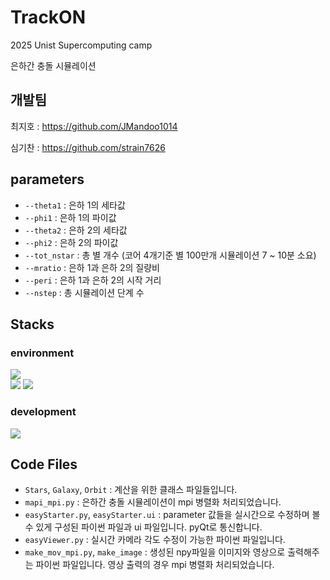 # TrackON

2025 Unist Supercomputing camp

은하간 충돌 시뮬레이션

## 개발팀

최지호 : https://github.com/JMandoo1014

심기찬 : https://github.com/strain7626

## parameters

- `--theta1` : 은하 1의 세타값
- `--phi1` : 은하 1의 파이값
- `--theta2` : 은하 2의 세타값
- `--phi2` : 은하 2의 파이값
- `--tot_nstar` : 총 별 개수 (코어 4개기준 별 100만개 시뮬레이션 7 ~ 10분 소요)
- `--mratio` : 은하 1과 은하 2의 질량비
- `--peri` : 은하 1과 은하 2의 시작 거리
- `--nstep` : 총 시뮬레이션 단계 수

## Stacks

### environment

<div>
  <img src="https://img.shields.io/badge/linux-FCC624?style=for-the-badge&logo=linux&logoColor=black"> 
  <br>
  
  <img src="https://img.shields.io/badge/github-181717?style=for-the-badge&logo=github&logoColor=white">
  <img src="https://img.shields.io/badge/git-F05032?style=for-the-badge&logo=git&logoColor=white">
</div>

### development

<div>
  <img src="https://img.shields.io/badge/python-3776AB?style=for-the-badge&logo=python&logoColor=white"> 
</div>

## Code Files

- `Stars`, `Galaxy`, `Orbit` : 계산을 위한 클래스 파일들입니다.
- `mapi_mpi.py` : 은하간 충돌 시뮬레이션이 mpi 병렬화 처리되었습니다.
- `easyStarter.py`, `easyStarter.ui` : parameter 값들을 실시간으로 수정하며 볼 수 있게 구성된 파이썬 파일과 ui 파일입니다. pyQt로 통신합니다.
- `easyViewer.py` : 실시간 카메라 각도 수정이 가능한 파이썬 파일입니다.
- `make_mov_mpi.py`, `make_image` : 생성된 npy파일을 이미지와 영상으로 출력해주는 파이썬 파일입니다. 영상 출력의 경우 mpi 병렬화 처리되었습니다.

